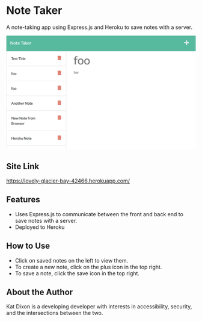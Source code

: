 # Note Taker

A note-taking app using Express.js and Heroku to save notes with a server.

![A screenshot showing the app with recorded notes](/assets/screenshot.png)

## Site Link

<https://lovely-glacier-bay-42466.herokuapp.com/>

## Features

- Uses Express.js to communicate between the front and back end to save notes with a server.
- Deployed to Heroku

## How to Use

- Click on saved notes on the left to view them.
- To create a new note, click on the plus icon in the top right.
- To save a note, click the save icon in the top right.

## About the Author

Kat Dixon is a developing developer with interests in accessibility, security, and the intersections between the two.